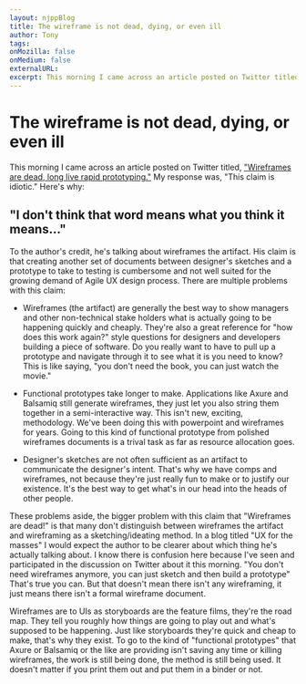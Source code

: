 ```yaml
---
layout: njppBlog
title: The wireframe is not dead, dying, or even ill
author: Tony
tags: 
onMozilla: false
onMedium: false
externalURL: 
excerpt: This morning I came across an article posted on Twitter titled, "Wireframes are dead, long live rapid prototyping."" My response was, "This claim is idiotic." Here's why...
---
```


# The wireframe is not dead, dying, or even ill

This morning I came across an article posted on Twitter titled, ["Wireframes are dead, long live rapid prototyping."](http://www.uxforthemasses.com/rapid-prototyping/) My response was, "This claim is idiotic." Here's why:

## "I don't think that word means what you think it means..."

To the author's credit, he's talking about wireframes the artifact. His claim is that creating another set of documents between designer's sketches and a prototype to take to testing is cumbersome and not well suited for the growing demand of Agile UX design process. There are multiple problems with this claim:

* Wireframes \(the artifact\) are generally the best way to show managers and other non-technical stake holders what is actually going to be happening quickly and cheaply. They're also a great reference for "how does this work again?" style questions for designers and developers building a piece of software. Do you really want to have to pull up a prototype and navigate through it to see what it is you need to know? This is like saying, "you don't need the book, you can just watch the movie."

* Functional prototypes take longer to make. Applications like Axure and Balsamiq still generate wireframes, they just let you also string them together in a semi-interactive way. This isn't new, exciting, methodology. We've been doing this with powerpoint and wireframes for years. Going to this kind of functional prototype from polished wireframes documents is a trival task as far as resource allocation goes.

* Designer's sketches are not often sufficient as an artifact to communicate the designer's intent. That's why we have comps and wireframes, not because they're just really fun to make or to justify our existence. It's the best way to get what's in our head into the heads of other people.

These problems aside, the bigger problem with this claim that "Wireframes are dead!" is that many don't distinguish between wireframes the artifact and wireframing as a sketching/ideating method. In a blog titled "UX for the masses" I would expect the author to be clearer about which thing he's actually talking about. I know there is confusion here because I've seen and participated in the discussion on Twitter about it this morning. "You don't need wireframes anymore, you can just sketch and then build a prototype" That's true you can. But that doesn't mean there isn't any wireframing, it just means there isn't a formal wireframe document.

Wireframes are to UIs as storyboards are the feature films, they're the road map. They tell you roughly how things are going to play out and what's supposed to be happening. Just like storyboards they're quick and cheap to make, that's why they exist. To go to the kind of "functional prototypes" that Axure or Balsamiq or the like are providing isn't saving any time or killing wireframes, the work is still being done, the method is still being used. It doesn't matter if you print them out and put them in a binder or not.
